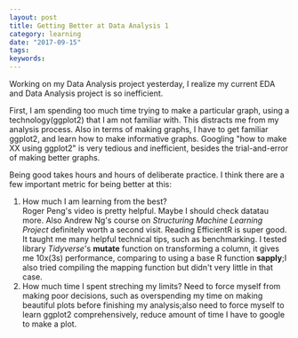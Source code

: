 ```yaml
---
layout: post
title: Getting Better at Data Analysis 1
category: learning
date: "2017-09-15"
tags:
keywords:
---
```


Working on my Data Analysis project yesterday, I realize my current EDA and Data Analysis project is so 
inefficient.

First, I am spending too much time trying to make a particular graph, using a technology(ggplot2) that I am 
not familiar with. This distracts me from my analysis process. Also in terms of making graphs, I have to get
familiar ggplot2, and learn how to make informative graphs. Googling "how to make XX using ggplot2" is very
tedious and inefficient, besides the trial-and-error of making better graphs.  

Being good takes hours and hours of deliberate practice. I think there are a few important metric for
being better at this:  

1. How much I am learning from the best?  
Roger Peng's video is pretty helpful. Maybe I should check datatau more. Also Andrew Ng's course on *Structuring
Machine Learning Project* definitely worth a second visit. Reading EfficientR is super good. It taught me many helpful
technical tips, such as benchmarking. I tested library *Tidyverse*'s **mutate** function on transforming a column,
it gives me 10x(3s) performance, comparing to using a base R function **sapply**;I also tried compiling the mapping
function but didn't very little in that case.  
2. How much time I spent streching my limits? Need to force myself from making poor decisions, such as overspending my
time on making beautiful plots before finishing my analysis;also need to force myself to learn ggplot2 comprehensively,
reduce amount of time I have to google to make a plot.  
